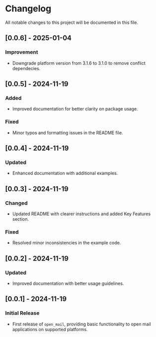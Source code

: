 # Changelog

All notable changes to this project will be documented in this file.

## [0.0.6] - 2025-01-04

### Improvement
- Downgrade platform version from 3.1.6 to 3.1.0 to remove conflict dependecies.

## [0.0.5] - 2024-11-19
### Added
- Improved documentation for better clarity on package usage.

### Fixed
- Minor typos and formatting issues in the README file.

## [0.0.4] - 2024-11-19
### Updated
- Enhanced documentation with additional examples.

## [0.0.3] - 2024-11-19
### Changed
- Updated README with clearer instructions and added Key Features section.

### Fixed
- Resolved minor inconsistencies in the example code.

## [0.0.2] - 2024-11-19
### Updated
- Improved documentation with better usage guidelines.

## [0.0.1] - 2024-11-19
### Initial Release
- First release of `open_mail`, providing basic functionality to open mail applications on supported platforms.